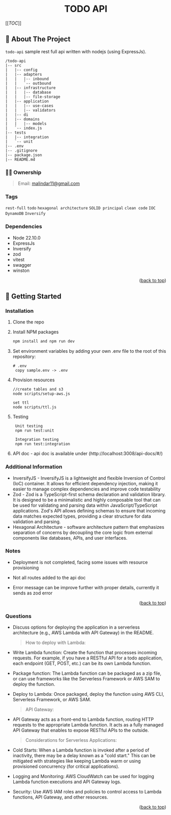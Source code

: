 <div id="top"></div>

<!--
** Inspired by the Best-README-Template.
** Let's create something AMAZING! :D

** GitLab Flavored Markdown - https://gitlab.com/gitlab-org/gitlab/-/blob/master/doc/user/markdown.md

PROJECT SHIELDS
** https://shields.io/
-->

<div align="center">
  <h1>TODO API</h1>
</div>

[[_TOC_]]

## 📍 About The Project

`todo-api` sample rest full api written with nodejs (using ExpressJs).

```
/todo-api
|-- src
|   |-- config
|   |-- adapters
|   |   |-- inbound
|   |   `-- outbound
|   |-- infrastructure
|   |   |-- database
|   |   |-- file-storage
|   |-- application
|   |   |-- use-cases
|   |   |-- validators
|   |-- di
|   |-- domains
|   |   |-- models
|   `-- index.js
|-- tests
|   |-- integration
|   `-- unit
|-- .env
|-- .gitignore
|-- package.json
|-- README.md

```

### 🧑‍💻 Ownership

> Email: [malindar11@gmail.com](mailto:malindar11@gmail.com) <br/>

### Tags

`rest-full` `todo` `hexagonal architecture` `SOLID principal` `clean code` `IOC` `DynamoDB` `Inversify`

<!-- DEPENDENCIES
** Include dependencies on other services (internal or external)
-->

### Dependencies

- Node 22.10.0
- ExpressJs
- Inversify
- zod
- vitest
- swagger
- winston

<div align="right">
  <p>(<a href="#top">back to top</a>)</p>
</div>

<!-- GETTING STARTED
** Include any instructions that would be useful
    to get this project up and running
    as well as info about troubleshooting known issues
-->

## 🚀 Getting Started

### Installation

1. Clone the repo
2. Install NPM packages
   ```sh
   npm install and npm run dev
   ```
3. Set environment variables by adding your own .env file to the root of this repository:

   ```
   # .env
    copy sample.env -> .env
   ```

4. Provision resources
   ```
   //create tables and s3
   node scripts/setup-aws.js
   ```
   ```
   set ttl
   node scripts/ttl.js
   ```
5. Testing

   ```
    Unit testing
    npm run test:unit
   ```

   ```
    Integration testing
    npm run test:integration
   ```

6. API doc - api doc is available under (http://localhost:3008/api-docs/#/)

### Additional Information

- InversifyJS - InversifyJS is a lightweight and flexible Inversion of Control (IoC) container. It allows for efficient dependency injection, making it easier to manage complex dependencies and improve code testability
- Zod - Zod is a TypeScript-first schema declaration and validation library. It is designed to be a minimalistic and highly composable tool that can be used for validating and parsing data within JavaScript/TypeScript applications. Zod's API allows defining schemas to ensure that incoming data matches expected types, providing a clear structure for data validation and parsing.
- Hexagonal Architecture - software architecture pattern that emphasizes separation of concerns by decoupling the core logic from external components like databases, APIs, and user interfaces.

### Notes

- Deployment is not completed, facing some issues with resource provisioning
- Not all routes added to the api doc
- Error message can be improve further with proper details, currently it sends as zod error

   <div align="right">
     <p>(<a href="#top">back to top</a>)</p>
   </div>

### Questions

- Discuss options for deploying the application in a serverless architecture (e.g., AWS Lambda with API Gateway) in the README.
  > How to deploy with Lambda:
- Write Lambda function: Create the function that processes incoming requests. For example, if you have a RESTful API for a todo application, each endpoint (GET, POST, etc.) can be its own Lambda function.
- Package function: The Lambda function can be packaged as a zip file, or can use frameworks like the Serverless Framework or AWS SAM to deploy the function.
- Deploy to Lambda: Once packaged, deploy the function using AWS CLI, Serverless Framework, or AWS SAM.
  > API Gateway:
- API Gateway acts as a front-end to Lambda function, routing HTTP requests to the appropriate Lambda function. It acts as a fully managed API Gateway that enables to expose RESTful APIs to the outside.
  > Considerations for Serverless Applications:
- Cold Starts: When a Lambda function is invoked after a period of inactivity, there may be a delay known as a "cold start." This can be mitigated with strategies like keeping Lambda warm or using provisioned concurrency (for critical applications).
- Logging and Monitoring: AWS CloudWatch can be used for logging Lambda function executions and API Gateway logs.
- Security: Use AWS IAM roles and policies to control access to Lambda functions, API Gateway, and other resources.

   <div align="right">
     <p>(<a href="#top">back to top</a>)</p>
   </div>
